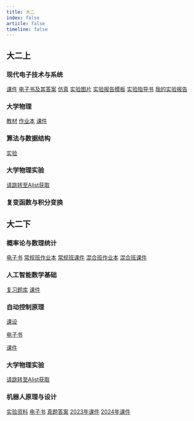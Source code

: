```yaml
---
title: 大二
index: false
article: false
timeline: false
---
```


## 大二上

### 现代电子技术与系统
[课件](https://github.com/xianbo-deep/MyMajorFiles/tree/main/%E7%8E%B0%E4%BB%A3%E7%94%B5%E5%AD%90%E6%8A%80%E6%9C%AF%E4%B8%8E%E7%B3%BB%E7%BB%9F/%E8%AF%BE%E4%BB%B6)
[电子书及其答案](https://github.com/xianbo-deep/MyMajorFiles/tree/main/%E7%8E%B0%E4%BB%A3%E7%94%B5%E5%AD%90%E6%8A%80%E6%9C%AF%E4%B8%8E%E7%B3%BB%E7%BB%9F/%E7%94%B5%E5%AD%90%E4%B9%A6%E5%8F%8A%E5%85%B6%E7%AD%94%E6%A1%88)
[仿真](https://github.com/xianbo-deep/MyMajorFiles/tree/main/%E7%8E%B0%E4%BB%A3%E7%94%B5%E5%AD%90%E6%8A%80%E6%9C%AF%E4%B8%8E%E7%B3%BB%E7%BB%9F/%E5%AE%9E%E9%AA%8C/%E4%BB%BF%E7%9C%9F)
[实验图片](https://github.com/xianbo-deep/MyMajorFiles/tree/main/%E7%8E%B0%E4%BB%A3%E7%94%B5%E5%AD%90%E6%8A%80%E6%9C%AF%E4%B8%8E%E7%B3%BB%E7%BB%9F/%E5%AE%9E%E9%AA%8C/%E5%AE%9E%E9%AA%8C%E5%9B%BE%E7%89%87)
[实验报告模板](https://github.com/xianbo-deep/MyMajorFiles/tree/main/%E7%8E%B0%E4%BB%A3%E7%94%B5%E5%AD%90%E6%8A%80%E6%9C%AF%E4%B8%8E%E7%B3%BB%E7%BB%9F/%E5%AE%9E%E9%AA%8C/%E5%AE%9E%E9%AA%8C%E6%8A%A5%E5%91%8A%E6%A8%A1%E6%9D%BF)
[实验指导书](https://github.com/xianbo-deep/MyMajorFiles/tree/main/%E7%8E%B0%E4%BB%A3%E7%94%B5%E5%AD%90%E6%8A%80%E6%9C%AF%E4%B8%8E%E7%B3%BB%E7%BB%9F/%E5%AE%9E%E9%AA%8C/%E5%AE%9E%E9%AA%8C%E6%8C%87%E5%AF%BC%E4%B9%A6)
[我的实验报告](https://github.com/xianbo-deep/MyMajorFiles/tree/main/%E7%8E%B0%E4%BB%A3%E7%94%B5%E5%AD%90%E6%8A%80%E6%9C%AF%E4%B8%8E%E7%B3%BB%E7%BB%9F/%E5%AE%9E%E9%AA%8C/%E6%88%91%E7%9A%84%E5%AE%9E%E9%AA%8C%E6%8A%A5%E5%91%8A)
### 大学物理
[教材](https://github.com/xianbo-deep/MyMajorFiles/tree/main/%E5%A4%A7%E5%AD%A6%E7%89%A9%E7%90%86/%E6%95%99%E6%9D%90)
[作业本](https://github.com/xianbo-deep/MyMajorFiles/tree/main/%E5%A4%A7%E5%AD%A6%E7%89%A9%E7%90%86/%E4%B8%8B/%E4%BD%9C%E4%B8%9A%E6%9C%AC)
[课件](https://github.com/xianbo-deep/MyMajorFiles/tree/main/%E5%A4%A7%E5%AD%A6%E7%89%A9%E7%90%86/%E4%B8%8B/%E8%AF%BE%E4%BB%B6)

### 算法与数据结构
[实验](https://github.com/xianbo-deep/MyMajorFiles/tree/main/%E7%AE%97%E6%B3%95%E4%B8%8E%E6%95%B0%E6%8D%AE%E7%BB%93%E6%9E%84/%E5%AE%9E%E9%AA%8C)

### 大学物理实验
[请跳转至Alist获取](https://alist.xn--rhqr3ykwbm05aegjqxb.com/)

### 复变函数与积分变换
[]()
[]()
[]()
## 大二下
### 概率论与数理统计
[电子书](https://github.com/xianbo-deep/MyMajorFiles/tree/main/%E6%A6%82%E7%8E%87%E8%AE%BA%E4%B8%8E%E6%95%B0%E7%90%86%E7%BB%9F%E8%AE%A1/%E7%94%B5%E5%AD%90%E4%B9%A6)
[常规班作业本](https://github.com/xianbo-deep/MyMajorFiles/tree/main/%E6%A6%82%E7%8E%87%E8%AE%BA%E4%B8%8E%E6%95%B0%E7%90%86%E7%BB%9F%E8%AE%A1/%E4%BD%9C%E4%B8%9A%E6%9C%AC/%E5%B8%B8%E8%A7%84%E7%8F%AD)
[常规班课件](https://github.com/xianbo-deep/MyMajorFiles/tree/main/%E6%A6%82%E7%8E%87%E8%AE%BA%E4%B8%8E%E6%95%B0%E7%90%86%E7%BB%9F%E8%AE%A1/%E8%AF%BE%E4%BB%B6/%E5%B8%B8%E8%A7%84%E7%8F%AD)
[混合班作业本](https://github.com/xianbo-deep/MyMajorFiles/tree/main/%E6%A6%82%E7%8E%87%E8%AE%BA%E4%B8%8E%E6%95%B0%E7%90%86%E7%BB%9F%E8%AE%A1/%E4%BD%9C%E4%B8%9A%E6%9C%AC/%E6%B7%B7%E5%90%88%E7%8F%AD)
[混合班课件](https://github.com/xianbo-deep/MyMajorFiles/tree/main/%E6%A6%82%E7%8E%87%E8%AE%BA%E4%B8%8E%E6%95%B0%E7%90%86%E7%BB%9F%E8%AE%A1/%E8%AF%BE%E4%BB%B6/%E6%B7%B7%E5%90%88%E7%8F%AD)
### 人工智能数学基础
[复习题库](https://github.com/xianbo-deep/MyMajorFiles/tree/main/%E4%BA%BA%E5%B7%A5%E6%99%BA%E8%83%BD%E6%95%B0%E5%AD%A6%E5%9F%BA%E7%A1%80/%E5%A4%8D%E4%B9%A0%E9%A2%98%E5%BA%93)
[课件](https://github.com/xianbo-deep/MyMajorFiles/tree/main/%E4%BA%BA%E5%B7%A5%E6%99%BA%E8%83%BD%E6%95%B0%E5%AD%A6%E5%9F%BA%E7%A1%80/%E8%AF%BE%E4%BB%B6)
### 自动控制原理
[课设](https://github.com/xianbo-deep/MyMajorFiles/tree/main/%E8%87%AA%E5%8A%A8%E6%8E%A7%E5%88%B6%E5%8E%9F%E7%90%86/%E5%AE%9E%E9%AA%8C/%E8%AF%BE%E8%AE%BE)

[电子书](https://github.com/xianbo-deep/MyMajorFiles/tree/main/%E8%87%AA%E5%8A%A8%E6%8E%A7%E5%88%B6%E5%8E%9F%E7%90%86/%E7%94%B5%E5%AD%90%E4%B9%A6)

[课件](https://github.com/xianbo-deep/MyMajorFiles/tree/main/%E8%87%AA%E5%8A%A8%E6%8E%A7%E5%88%B6%E5%8E%9F%E7%90%86/%E8%AF%BE%E4%BB%B6)

### 大学物理实验
[请跳转至Alist获取](https://alist.xn--rhqr3ykwbm05aegjqxb.com/)
### 机器人原理与设计
[实验资料](https://github.com/xianbo-deep/MyMajorFiles/tree/main/%E6%9C%BA%E5%99%A8%E4%BA%BA%E5%8E%9F%E7%90%86%E4%B8%8E%E8%AE%BE%E8%AE%A1/%E5%AE%9E%E9%AA%8C/%E8%B5%84%E6%96%99)
[电子书](https://github.com/xianbo-deep/MyMajorFiles/tree/main/%E6%9C%BA%E5%99%A8%E4%BA%BA%E5%8E%9F%E7%90%86%E4%B8%8E%E8%AE%BE%E8%AE%A1/%E7%94%B5%E5%AD%90%E4%B9%A6)
[真题答案](https://github.com/xianbo-deep/MyMajorFiles/tree/main/%E6%9C%BA%E5%99%A8%E4%BA%BA%E5%8E%9F%E7%90%86%E4%B8%8E%E8%AE%BE%E8%AE%A1/%E7%9C%9F%E9%A2%98%E7%AD%94%E6%A1%88)
[2023年课件](https://github.com/xianbo-deep/MyMajorFiles/tree/main/%E6%9C%BA%E5%99%A8%E4%BA%BA%E5%8E%9F%E7%90%86%E4%B8%8E%E8%AE%BE%E8%AE%A1/%E8%AF%BE%E4%BB%B6/2023%E5%B9%B4)
[2024年课件](https://github.com/xianbo-deep/MyMajorFiles/tree/main/%E6%9C%BA%E5%99%A8%E4%BA%BA%E5%8E%9F%E7%90%86%E4%B8%8E%E8%AE%BE%E8%AE%A1/%E8%AF%BE%E4%BB%B6/2024%E5%B9%B4)